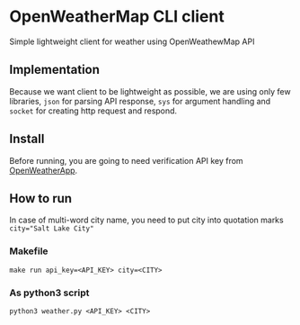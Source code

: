 # OpenWeatherMap CLI client
Simple lightweight client for weather using OpenWeathewMap API

## Implementation
Because we want client to be lightweight as possible, we are using only few libraries, `json` for parsing API response, `sys` for argument handling and `socket` for creating http request and respond.

## Install
Before running, you are going to need verification API key from [OpenWeatherApp](https://openweathermap.org/appid). 

## How to run
In case of multi-word city name, you need to put city into quotation marks `city="Salt Lake City"` 
### Makefile
`make run api_key=<API_KEY> city=<CITY>`

### As python3 script
`python3 weather.py <API_KEY> <CITY>`
